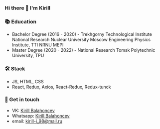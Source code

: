 ### Hi there 👋 I'm Kirill

### 📚 Education
* Bachelor Degree (2016 - 2020) - Trekhgorny Technological Institute National Research Nuclear University Moscow Engineering Physics Institute, TTI NRNU MEPI
* Master Degree (2020 - 2022) - National Research Tomsk Polytechnic University, TPU

### 🛠 Stack
* JS, HTML, CSS
* React, Redux, Axios, React-Redux, Redux-tunck

### 💬 Get in touch
* VK: [Kirill Balahoncev](https://vk.com/didok_98)
* Whatsapp: [Kirill Balahoncev](https://wa.me/79514837906)
* email: kirill-i_98@mail.ru

<!--
**kokolka/kokolka** is a ✨ _special_ ✨ repository because its `README.md` (this file) appears on your GitHub profile.

Here are some ideas to get you started:

- 🔭 I’m currently working on ...
- 🌱 I’m currently learning ...
- 👯 I’m looking to collaborate on ...
- 🤔 I’m looking for help with ...
- 💬 Ask me about ...
- 📫 How to reach me: ...
- 😄 Pronouns: ...
- ⚡ Fun fact: ...
-->
